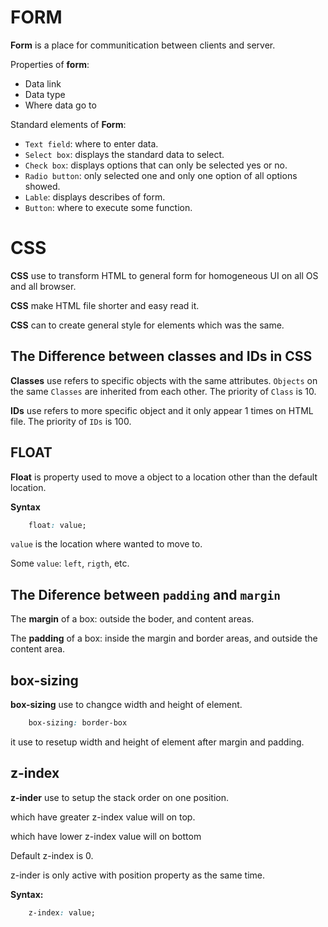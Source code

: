 # FORM
**Form** is a place for communitication between clients and server.

Properties of **form**:
- Data link
- Data type
- Where data go to

Standard elements of **Form**:
- `Text field`: where to enter data.
- `Select box`: displays the standard data to select.
- `Check box`: displays options that can only be selected yes or no.
- `Radio button`: only selected one and only one option of all options showed.
- `Lable`: displays describes of form.
- `Button`: where to execute some function.

# CSS
**CSS** use to transform HTML to general form for homogeneous UI on all OS and all browser.

**CSS** make HTML file shorter and easy read it.

**CSS** can to create general style for elements which was the same.

## The Difference between classes and IDs in CSS
**Classes** use refers to specific objects with the same attributes. `Objects` on the same `Classes` are inherited from each other. The priority of `Class` is 10.

**IDs** use refers to more specific object and it only appear 1 times on HTML file. The priority of `IDs` is 100.

## FLOAT
**Float** is property used to move a object to a location other than the default location.

**Syntax**
```css
	float: value;
```
`value` is the location where wanted to move to.

Some `value`: `left`, `rigth`, etc.

## The Diference between `padding` and `margin`
The **margin** of a box: outside the boder, and content areas.

The **padding** of a box: inside the margin and border areas, and outside the content area.

## box-sizing
**box-sizing** use to changce width and height of element.

```css
	box-sizing: border-box
```
it use to resetup width and height of element after margin and padding.

## z-index
**z-inder** use to setup the stack order on one position.

which have greater z-index value will on top.

which have lower z-index value will on bottom

Default z-index is 0.

z-inder is only active with position property as the same time.

**Syntax:**
```css
	z-index: value;
```
